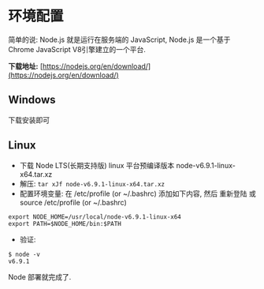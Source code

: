 # 环境配置

简单的说: Node.js 就是运行在服务端的 JavaScript, Node.js 是一个基于 Chrome JavaScript V8引擎建立的一个平台.

**下载地址:** [https://nodejs.org/en/download/](https://nodejs.org/en/download/)

## Windows

下载安装即可

## Linux

* 下载 Node LTS(长期支持版) linux 平台预编译版本 node-v6.9.1-linux-x64.tar.xz
* 解压: `tar xJf node-v6.9.1-linux-x64.tar.xz`
* 配置环境变量: 在 /etc/profile (or ~/.bashrc) 添加如下内容, 然后 重新登陆 或 source /etc/profile (or ~/.bashrc)

```
export NODE_HOME=/usr/local/node-v6.9.1-linux-x64
export PATH=$NODE_HOME/bin:$PATH
```

* 验证:

```
$ node -v
v6.9.1
```

Node 部署就完成了.
